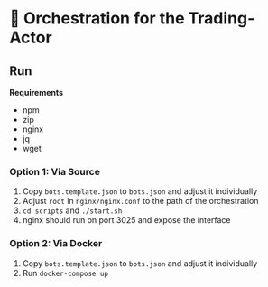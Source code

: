 # 🦕 Orchestration for the Trading-Actor

## Run

**Requirements**

- npm
- zip
- nginx
- jq
- wget

### Option 1: Via Source
1. Copy `bots.template.json` to `bots.json` and adjust it individually
2. Adjust `root` in `nginx/nginx.conf` to the path of the orchestration
3. `cd scripts` and `./start.sh`
4. nginx should run on port 3025 and expose the interface

### Option 2: Via   Docker
1. Copy `bots.template.json` to `bots.json` and adjust it individually  
2. Run `docker-compose up`
